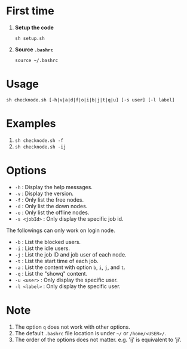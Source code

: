 # First time
1. **Setup the code**
   ```shell
   sh setup.sh
   ```
1. **Source `.bashrc`**
   ```shell
   source ~/.bashrc
   ```

# Usage
`sh checknode.sh [-h|v|a|d|f|o|i|b|j|t|q|u] [-s user] [-l label]`

# Examples
1. `sh checknode.sh -f`
2. `sh checknode.sh -ij`

# Options
* `-h`         : Display the help messages.
* `-v`         : Display the version.
* `-f`         : Only list the free nodes.
* `-d`         : Only list the down nodes.
* `-o`         : Only list the offline nodes.
* `-s <jobId>` : Only display the specific job id.

The followings can only work on login node.

* `-b`         : List the blocked users.
* `-i`         : List the idle users.
* `-j`         : List the job ID and job user of each node.
* `-t`         : List the start time of each job.
* `-a`         : List the content with option `b`, `i`, `j`, and `t`.
* `-q`         : List the "showq" content.
* `-u <user>`  : Only display the specific user.
* `-l <label>` : Only display the specific user.


# Note
1. The option `q` does not work with other options.
2. The default `.bashrc` file location is under `~/` or `/home/<USER>/`.
3. The order of the options does not matter. e.g. 'ij' is equivalent to 'ji'.
